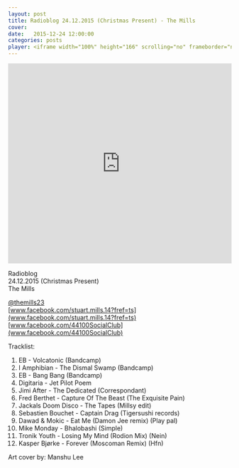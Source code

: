 ```yaml
---
layout: post
title: Radioblog 24.12.2015 (Christmas Present) - The Mills
cover:
date:   2015-12-24 12:00:00
categories: posts
player: <iframe width="100%" height="166" scrolling="no" frameborder="no" src="https://w.soundcloud.com/player/?url=https%3A//api.soundcloud.com/tracks/237207809&amp;color=ff5500&amp;auto_play=false&amp;hide_related=false&amp;show_comments=true&amp;show_user=true&amp;show_reposts=false"></iframe>
---
```


<iframe width="100%" height="450" scrolling="no" frameborder="no" src="https://w.soundcloud.com/player/?url=https%3A//api.soundcloud.com/tracks/237207809&amp;auto_play=false&amp;hide_related=false&amp;show_comments=true&amp;show_user=true&amp;show_reposts=false&amp;visual=true"></iframe>

Radioblog <br/>
24.12.2015 (Christmas Present) <br/>
The Mills

[@themills23](https://soundcloud.com/themills23) <br/>
[www.facebook.com/stuart.mills.14?fref=ts](www.facebook.com/stuart.mills.14?fref=ts) <br/>
[www.facebook.com/44100SocialClub](www.facebook.com/44100SocialClub) <br/>

Tracklist:

1. EB	- Volcatonic (Bandcamp)
2. I Amphibian - The Dismal Swamp (Bandcamp)
3. EB - Bang Bang (Bandcamp)
4. Digitaria - Jet Pilot Poem
5. Jimi After - The Dedicated (Correspondant)
6. Fred Berthet - Capture Of The Beast (The Exquisite Pain)
7. Jackals Doom Disco - The Tapes (Millsy edit)
8. Sebastien Bouchet - Captain Drag (Tigersushi records)
9. Dawad & Mokic - Eat Me (Damon Jee remix)	(Play pal)
10. Mike Monday - Bhalobashi (Simple)
11. Tronik Youth - Losing My Mind (Rodion Mix)	(Nein)
12. Kasper Bjørke - Forever (Moscoman Remix)	(Hfn)

Art cover by:
Manshu Lee
